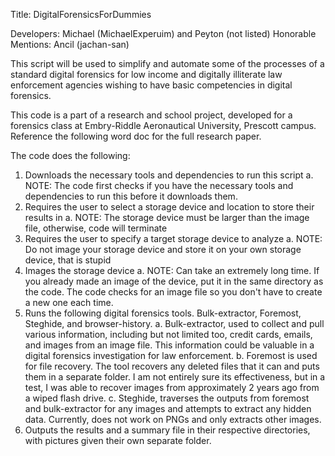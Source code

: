 Title: DigitalForensicsForDummies

Developers: Michael (MichaelExperuim) and Peyton (not listed)
Honorable Mentions: Ancil (jachan-san)

This script will be used to simplify and automate some of the processes of a standard digital forensics for low income and digitally illiterate law enforcement agencies wishing to have basic competencies in digital forensics. 

This code is a part of a research and school project, developed for a forensics class at Embry-Riddle Aeronautical University, Prescott campus. Reference the following word doc for the full research paper. 

The code does the following:

1. Downloads the necessary tools and dependencies to run this script
  a. NOTE: The code first checks if you have the necessary tools and dependencies to run this before 
     it downloads them.
2. Requires the user to select a storage device and location to store their results in
  a. NOTE: The storage device must be larger than the image file, otherwise, code will terminate
3. Requires the user to specify a target storage device to analyze
  a. NOTE: Do not image your storage device and store it on your own storage device, that is stupid
4. Images the storage device
  a. NOTE: Can take an extremely long time. If you already made an image of the device, put it in the 
     same directory as the code. The code checks for an image file so you don't have to create a new one
     each time. 
5. Runs the following digital forensics tools. Bulk-extractor, Foremost, Steghide, and browser-history.
  a. Bulk-extractor, used to collect and pull various information, including but not limited too, credit cards, emails, and images from an image file. This information could be valuable in a digital forensics investigation for law enforcement.
  b. Foremost is used for file recovery. The tool recovers any deleted files that it can and puts them in a separate folder. I am not entirely sure its effectiveness, but in a test, I was able to recover images from approximately 2 years ago from a wiped flash drive.
  c. Steghide, traverses the outputs from foremost and bulk-extractor for any images and attempts to extract any hidden data. Currently, does not work on PNGs and only extracts other images.
6. Outputs the results and a summary file in their respective directories, with pictures given their own separate folder. 
